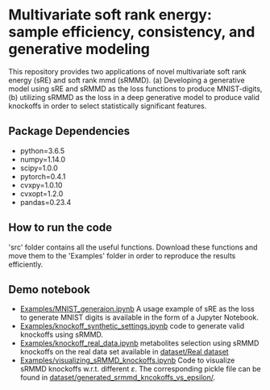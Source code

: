 # Multivariate soft rank energy: sample efficiency, consistency, and generative modeling
This repository provides two applications of novel multivariate soft rank energy (sRE) and soft rank mmd (sRMMD). (a) Developing a generative model using sRE and sRMMD as the loss functions to produce MNIST-digits, (b) utilizing sRMMD as the loss in a deep generative model to produce valid knockoffs in order to select statistically significant features.
## Package Dependencies
- python=3.6.5
- numpy=1.14.0
- scipy=1.0.0
- pytorch=0.4.1
- cvxpy=1.0.10
- cvxopt=1.2.0
- pandas=0.23.4
## How to run the code
'src' folder contains all the useful functions. Download these functions and move them to the 'Examples' folder in order to reproduce the results efficiently.
## Demo notebook
- [Examples/MNIST_generaion.ipynb](https://github.com/ShoaibBinMasud/soft-rank-energy-and-applications/blob/main/Examples/MNIST_generaion.ipynb) A usage example of sRE  as the loss to generate MNIST digits is available in the form of a Jupyter Notebook.
- [Examples/knockoff_synthetic_settings.ipynb](https://github.com/ShoaibBinMasud/soft-rank-energy-and-applications/blob/main/Examples/knockoff_synthetic_settings.ipynb) code to generate valid knockoffs using sRMMD.
- [Examples/knockoff_real_data.ipynb](https://github.com/ShoaibBinMasud/soft-rank-energy-and-applications/blob/main/Examples/knockoff_real_data.ipynb) metabolites selection using sRMMD knockoffs on the real data set available in [dataset/Real dataset](https://github.com/ShoaibBinMasud/soft-rank-energy-and-applications/tree/main/dataset/Real%20dataset)
- [Examples/visualizing_sRMMD_knockoffs.ipynb](https://github.com/ShoaibBinMasud/soft-rank-energy-and-applications/blob/main/Examples/visualizing_sRMMD_knockoffs.ipynb) Code to visualize sRMMD knockoffs w.r.t. different $\varepsilon$. The corresponding pickle file can be found in [dataset/generated_srmmd_kncokoffs_vs_epsilon/](https://github.com/ShoaibBinMasud/soft-rank-energy-and-applications/tree/main/dataset/generated_srmmd_kncokoffs_vs_epsilon).
